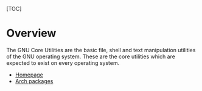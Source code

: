 [TOC]

# Overview
The GNU Core Utilities are the basic file, shell and text manipulation utilities of the GNU operating system.
These are the core utilities which are expected to exist on every operating system.

- [Homepage](http://www.gnu.org/software/coreutils/coreutils.html)
- [Arch packages](https://www.archlinux.org/packages/core/x86_64/coreutils/)
